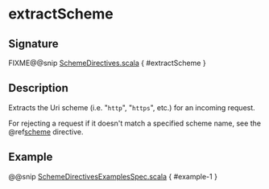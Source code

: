 <a id="extractscheme"></a>
# extractScheme

## Signature

FIXME@@snip [SchemeDirectives.scala](../../../../../../../../../akka-http/src/main/scala/akka/http/scaladsl/server/directives/SchemeDirectives.scala) { #extractScheme }

## Description

Extracts the Uri scheme (i.e. "`http`", "`https`", etc.) for an incoming request.

For rejecting a request if it doesn't match a specified scheme name, see the @ref[scheme](scheme.md#scheme) directive.

## Example

@@snip [SchemeDirectivesExamplesSpec.scala](../../../../../../../test/scala/docs/http/scaladsl/server/directives/SchemeDirectivesExamplesSpec.scala) { #example-1 }